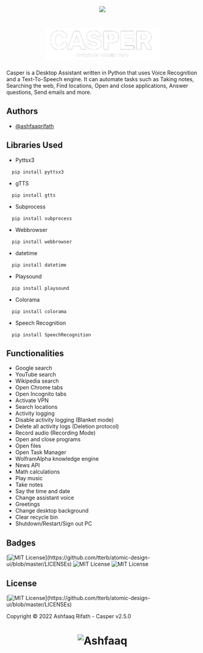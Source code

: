 <p align="center">
  <a href="https://getleon.ai"><img width="400" src="casper.gif" /></a>
</p>
<h1 align="center">
  <a href="https://getleon.ai"><img width="300" src="casper_title.png" alt="Leon"></a><br>
</h1>

Casper is a Desktop Assistant written in Python that uses Voice Recognition and a Text-To-Speech engine. It can automate tasks such as Taking notes, Searching the web, Find locations, Open and close applications, Answer questions, Send emails and more.


## Authors

- [@ashfaaqrifath](https://www.github.com/ashfaaqrifath)


## Libraries Used
* Pyttsx3
```
  pip install pyttsx3
```

* gTTS
```
  pip install gtts
```

* Subprocess
```
  pip install subprocess
```

* Webbrowser
```
  pip install webbrowser
```

* datetime
```
  pip install datetime
```

* Playsound
```
  pip install playsound
```

* Colorama
```
  pip install colorama
```

* Speech Recognition
```
  pip install SpeechRecognition
```
## Functionalities

- Google search
- YouTube search
- Wikipedia search
- Open Chrome tabs
- Open Incognito tabs
- Activate VPN
- Search locations
- Activity logging
- Disable activity logging (Blanket mode)
- Delete all activity logs (Deletion protocol)
- Record audio (Recording Mode)
- Open and close programs
- Open files
- Open Task Manager
- WolframAlpha knowledge engine
- News API
- Math calculations
- Play music
- Take notes
- Say the time and date
- Change assistant voice
- Greetings
- Change desktop background
- Clear recycle bin
- Shutdown/Restart/Sign out PC


## Badges

[![MIT License](https://img.shields.io/apm/l/atomic-design-ui.svg?)](https://github.com/tterb/atomic-design-ui/blob/master/LICENSEs)
![MIT License](https://img.shields.io/github/followers/ashfaaqrifath?style=social)
![MIT License](https://img.shields.io/github/stars/ashfaaqrifath/Casper?style=social)



## License

[![MIT License](https://img.shields.io/apm/l/atomic-design-ui.svg?)](https://github.com/tterb/atomic-design-ui/blob/master/LICENSEs)

Copyright © 2022 Ashfaaq Rifath - Casper v2.5.0 


##
<h1 align="center">
  <img width="300" src="https://ashfaaqrifath.github.io/aqlogo9.png" alt="Ashfaaq">
</h1>
